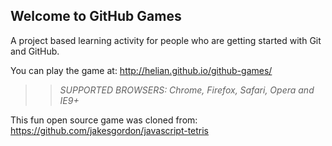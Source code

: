 ## Welcome to GitHub Games

A project based learning activity for people who are getting started with Git and GitHub.

You can play the game at: http://helian.github.io/github-games/

>> _*SUPPORTED BROWSERS*: Chrome, Firefox, Safari, Opera and IE9+_

This fun open source game was cloned from: https://github.com/jakesgordon/javascript-tetris
